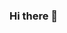 ### Hi there 👋

<!--
**lucimmm25/lucimmm25** is a ✨ _special_ ✨ repository because its `README.md` (this file) appears on your GitHub profile.

Here are some ideas to get you started:

- 🔭 I’m currently working on data science stuff.
- 🌱 I’m currently learning college stuff.
- 👯 I’m looking to collaborate on project milestones.
- 🤔 I’m looking for help with a lot of things.
- 💬 Ask me about Myanmar.
- 📫 How to reach me: here
- 😄 Pronouns: labels
- ⚡ Fun fact: I am fun.
-->

